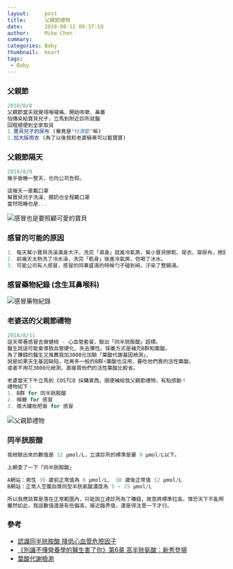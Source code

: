 ```yaml
---
layout:     post
title:      父親節禮物
date:       2018-08-12 09:37:19
author:     Mike Chen
summary:    
categories: Baby
thumbnail:  heart
tags:
 - Baby
---
```


### 父親節

```js
2018/8/8
父親節當天就覺得喉嚨痛、開始咳嗽、鼻塞
怕傳染給寶貝兒子，立馬到附近診所就醫
回程順便到全家取貨
1.寶貝兒子的尿布 (畢竟是"付清節"嘛)
2.加大版雨衣 (為了以後我和老婆騎車可以載寶寶)
```

### 父親節隔天

```js
2018/8/9
幾乎昏睡一整天，也向公司告假。

這幾天一直戴口罩
幫寶貝兒子洗澡、餵奶也全程戴口罩
當然陪睡也是...
```

![感冒也是要照顧可愛的寶貝](https://i.imgur.com/WC4xnuW.jpg)


### 感冒的可能的原因

```js
1. 每天幫小寶貝洗澡滿身大汗，洗完「濕身」就進冷氣房，幫小寶貝擦乾、穿衣、穿尿布、擦屁屁膏。
2. 前幾天太熱洗了冷水澡，洗完「乾身」後進冷氣房，但喝了冰水。
3. 可能公司有人感冒，感冒的同事盛湯的時候勺子碰到碗，汙染了整鍋湯。
```

### 感冒藥物紀錄 (念生耳鼻喉科)

![感冒藥物紀錄](https://i.imgur.com/0XKqKDh.jpg)


### 老婆送的父親節禮物

```js
2018/8/11
這天帶著感冒去做健檢 - 心血管套餐，驗出「同半胱胺酸」超標。
醫生說這可能會導致血管硬化、失去彈性。保養方式是補充B群和葉酸。
為了賺錢的醫生又推薦我加3000元加驗「葉酸代謝基因檢測」，
說是如果天生基因缺陷，吃再多一般的B群+葉酸也沒用，要吃他們賣的活性葉酸。
或者不用花3000元檢測，直接買他們的活性葉酸比較省。

老婆當天下午立馬到 COSTCO 採購東西，順便補給我父親節禮物，有點感動！
禮物如下：
1. B群 for 同半胱胺酸
2. 喉糖 for 感冒
3. 兩大罐枇杷膏 for 感冒
```

![父親節禮物](https://i.imgur.com/EDqtu6q.jpg)

### 同半胱胺酸

```js
我檢驗出來的數值是 12 µmol/L，立達診所的標準是要 9 µmol/L以下。

上網查了一下「同半胱胺酸」

A網站：男性 30 歲前正常值為 8 µmol/L、 30 歲後正常值 12 µmol/L
B網站：正常人空腹血漿同型半胱氨酸濃度為 5 ~ 15 μmol/L

所以我應該算是落在正常範圍內，只能說立達診所為了賺錢，故意將標準拉高，惟恐天下不亂啊！
雖然如此，我這數值還是有些偏高，接近臨界值，還是得注意一下才行。
```


### 參考

* [認識同半胱胺酸 降低心血管危險因子](https://www.lianan.com.tw/drliananepaper/Article/005-60)
* [《別讓不懂營養學的醫生害了你》第6章 高半胱氨酸：新秀登場](http://blog.udn.com/mobile/anchiao7789/3216332)
* [葉酸代謝檢測](https://www.diagcorlab.com/folicacidtest)